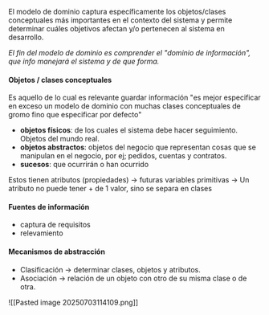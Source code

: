 El modelo de dominio captura específicamente los objetos/clases conceptuales más importantes en el contexto del sistema y permite determinar cuáles objetivos afectan y/o pertenecen al sistema en desarrollo. 

*El fin del modelo de dominio es comprender el "dominio de información", que info manejará el sistema y de que forma.* 

#### Objetos / clases conceptuales
Es aquello de lo cual es relevante guardar información "es mejor especificar en exceso un modelo de dominio con muchas clases conceptuales de gromo fino que especificar por defecto" 

* **objetos físicos**: de los cuales el sistema debe hacer seguimiento. Objetos del mundo real.
* **objetos abstractos**: objetos del negocio que representan cosas que se manipulan en el negocio, por ej; pedidos, cuentas y contratos. 
* **sucesos**: que ocurrirán o han ocurrido

Estos tienen atributos (propiedades) → futuras variables primitivas → Un atributo no puede tener + de 1 valor, sino se separa en clases
#### Fuentes de información 
* captura de requisitos
* relevamiento 
#### Mecanismos de abstracción 
* Clasificación -> determinar clases, objetos y atributos. 
* Asociación -> relación de un objeto con otro de su misma clase o de otra. 


![[Pasted image 20250703114109.png]]
